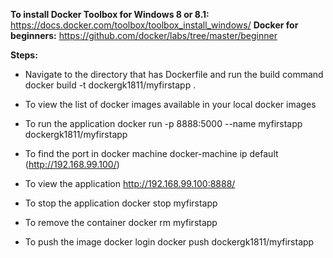 **To install Docker Toolbox for Windows 8 or 8.1:** https://docs.docker.com/toolbox/toolbox_install_windows/
**Docker for beginners:** https://github.com/docker/labs/tree/master/beginner

**Steps:**
* Navigate to the directory that has Dockerfile and run the build command
    docker build -t dockergk1811/myfirstapp .

* To view the list of docker images available in your local
    docker images

* To run the application
    docker run -p 8888:5000 --name myfirstapp dockergk1811/myfirstapp

* To find the port in docker machine
    docker-machine ip default (http://192.168.99.100/)

* To view the application
    http://192.168.99.100:8888/

* To stop the application
    docker stop myfirstapp

* To remove the container
    docker rm myfirstapp

* To push the image
    docker login
    docker push dockergk1811/myfirstapp